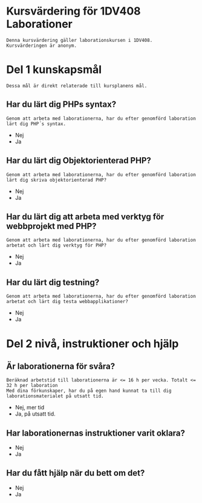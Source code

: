 # Kursvärdering för 1DV408 Laborationer
	Denna kursvärdering gäller laborationskursen i 1DV408. 
	Kursvärderingen är anonym. 

# Del 1 kunskapsmål 
	Dessa mål är direkt relaterade till kursplanens mål.

## Har du lärt dig PHPs syntax?
	Genom att arbeta med laborationerna, har du efter genomförd laboration lärt dig PHP´s syntax.
 * Nej
 * Ja
 
## Har du lärt dig Objektorienterad PHP?
	Genom att arbeta med laborationerna, har du efter genomförd laboration lärt dig skriva objektorienterad PHP?
 * Nej
 * Ja

## Har du lärt dig att arbeta med verktyg för webbprojekt med PHP?
	Genom att arbeta med laborationerna, har du efter genomförd laboration arbetat och lärt dig verktyg för PHP?
 * Nej
 * Ja

## Har du lärt dig testning?
	Genom att arbeta med laborationerna, har du efter genomförd laboration arbetat och lärt dig testa webbapplikationer?
 * Nej
 * Ja
 
# Del 2 nivå, instruktioner och hjälp

## Är laborationerna för svåra?
	Beräknad arbetstid till laborationerna är <= 16 h per vecka. Totalt <= 32 h per laboration
	Med dina förkunskaper, har du på egen hand kunnat ta till dig laborationsmaterialet på utsatt tid. 
 * Nej, mer tid
 * Ja, på utsatt tid.

## Har laborationernas instruktioner varit oklara?
 * Nej
 * Ja
 
## Har du fått hjälp när du bett om det?
 * Nej
 * Ja
